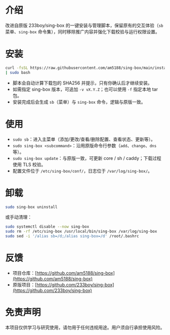 # 介绍

改进自原版 233boy/sing-box 的一键安装与管理脚本，保留原有的交互体验（`sb` 菜单、`sing-box` 命令集），同时移除推广内容并强化下载校验与运行权限设置。

# 安装

```bash
curl -fsSL https://raw.githubusercontent.com/am5188/sing-box/main/install.sh \
| sudo bash
```

- 脚本会自动计算下载包的 SHA256 并提示，只有你确认后才继续安装。
- 如需指定 sing-box 版本，可追加 `-v vX.Y.Z`；也可以使用 `-f` 指定本地 tar 包。
- 安装完成后会生成 `sb`（菜单）与 `sing-box` 命令，逻辑与原版一致。

# 使用

- `sudo sb`：进入主菜单（添加/更改/查看/删除配置、查看状态、更新等）。
- `sudo sing-box <subcommand>`：沿用原版命令行参数（`add`、`change`、`dns` 等）。
- `sudo sing-box update`：与原版一致，可更新 core / sh / caddy；下载过程使用 TLS 校验。
- 配置文件位于 `/etc/sing-box/conf/`，日志位于 `/var/log/sing-box/`。

# 卸载

```bash
sudo sing-box uninstall
```

或手动清理：

```bash
sudo systemctl disable --now sing-box
sudo rm -rf /etc/sing-box /usr/local/bin/sing-box /var/log/sing-box
sudo sed -i '/alias sb=/d;/alias sing-box=/d' /root/.bashrc
```

# 反馈

- 项目仓库：[https://github.com/am5188/sing-box](https://github.com/am5188/sing-box)
- 原版项目：[https://github.com/233boy/sing-box](https://github.com/233boy/sing-box)

# 免责声明

本项目仅供学习与研究使用，请勿用于任何违规用途。用户须自行承担使用风险。
